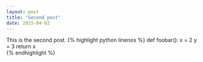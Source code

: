 ```yaml
---
layout: post
title: "Second post"
date: 2015-04-02
---
```

This is the second post. 
{% highlight python linenos %}
def foobar():
	x = 2
	y = 3
	return x	
{% endhighlight %}